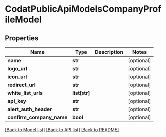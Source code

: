 # CodatPublicApiModelsCompanyProfileModel

## Properties
Name | Type | Description | Notes
------------ | ------------- | ------------- | -------------
**name** | **str** |  | [optional] 
**logo_url** | **str** |  | [optional] 
**icon_url** | **str** |  | [optional] 
**redirect_url** | **str** |  | [optional] 
**white_list_urls** | **list[str]** |  | [optional] 
**api_key** | **str** |  | [optional] 
**alert_auth_header** | **str** |  | [optional] 
**confirm_company_name** | **bool** |  | [optional] 

[[Back to Model list]](../README.md#documentation-for-models) [[Back to API list]](../README.md#documentation-for-api-endpoints) [[Back to README]](../README.md)

